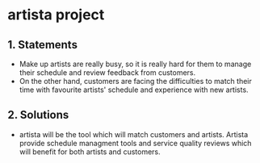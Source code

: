 # artista project

## 1. Statements
- Make up artists are really busy, so it is really hard for them to manage their schedule and review feedback from customers.
- On the other hand, customers are facing the difficulties to match their time with favourite artists' schedule and experience with new artists.

## 2. Solutions
- artista will be the tool which will match customers and artists. Artista provide schedule managment tools and service quality reviews which will benefit for both artists and customers.
